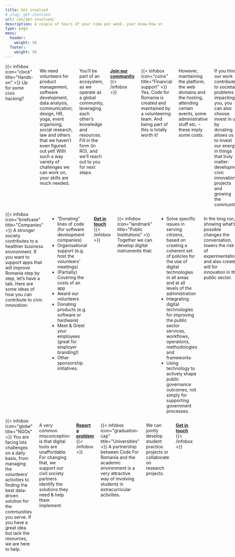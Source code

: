```yaml
---
title: Get involved
# slug: get-involved
url: /en/get-involved/
description: A couple of hours of your time per week, your know-how or a small donation – anything can help us in our joint mission of creating practical solutions for societal problems. You’ll get back the excitement of doing meaningful work with like-minded people.
type: page
menu: 
  header:
    weight: 50
  footer:
    weight: 50
---
```


<div class="columns">
{{< infobox icon="clock" title="Hands-on" >}}
  Up for some civic hacking?

  We need volunteers for product management, software development, data analysis, communication, design, HR, yoga, event organising, social research, law and others that we haven’t even figured out yet! With such a way variety of challenges we can work on, your skills are much needed. 

  You’ll be part of an ecosystem, as we operate as a global community, leveraging each other’s knowledge and resources. Fill in the form (in RO), and we’ll reach out to you for next steps. 

  **[Join our community](https://docs.google.com/forms/d/e/1FAIpQLScIswVt_b-xTjYtr1WX4GhE5HTa_v5znJJAlOi3Y8JmJ7NqJA/viewform)**
{{< /infobox >}}

{{< infobox icon="coins" title="Financial support" >}}
  Yes, Code for Romania is created and maintained by a volunteering team. And being part of this is totally worth it!

  However, maintaining the platform, the web domains and the hosting, attending certain events, some administrative stuff etc. – these imply some costs.

  If you think our work contributes to societal problems impacting you, you can also choose invest in us by donating. It allows us to invest our energy in things that truly matter: developing civic innovation projects and growing the community.

  **[Support civic innovation!]({{< ref "donate" >}})**
{{< /infobox >}}
</div>

<div class="columns">
{{< infobox icon="briefcase" title="Companies" >}}
  A stronger society contributes to a healthier business environment. If you want to support apps that will improve Romania step by step, let’s have a talk. Here are some ideas of how you can contribute to civic innovation:

  - “Donating” lines of code (for software development companies)
  - Organisational support (e.g. host the volunteers’ meetings)
  - (Partially) Covering the costs of an app
  - Award our volunteers
  - Donating products (e.g. software or hardware)
  - Meet & Greet your employees (great for employer branding!)
  - Other sponsorship initiatives.

  **[Get in touch](mailto:parteneriate@code4.ro)**
{{< /infobox >}}

{{< infobox icon="landmark" title="Public Institutions" >}}
  Together we can develop digital instruments that:

  - Solve specific issues in serving citizens, based on creating a coherent set of policies for the use of digital technologies in all areas and at all levels of the administration
  - Integrating digital technologies for improving the public sector services, workflows, operations, methodologies and  frameworks
  - Using technology to actively shape public governance  outcomes, not simply for supporting government processes.
  
  In the long run, showing what’s possible changes the conversation, lowers the risk of experimentation, and also creates will for innovation in the public sector. 

  **[Got a project idea?](https://cetetine.ro/)**
{{< /infobox >}}
</div>

<div class="columns">
{{< infobox icon="globe" title="NGOs" >}}
  You are facing lots challenges on a daily basis, from managing the volunteers’ activities to finding the best data-driven solution for the communities you serve. If you have a great idea but lack the resources, we are here to help.

  A very common misconception is that digital tools are unaffordable. For changing that, we support our civil society partners identify the solutions they need & help them implement.

  **[Report a problem](https://cetetine.ro/)**
{{< /infobox >}}

{{< infobox icon="graduation-cap" title="Universities" >}}
  A partnership between Code For Romania and the academic environment is a very attractive way of involving students in extracurricular activities.

  We can jointly develop student practice projects or collaborate on research projects.

  **[Get in touch](mailto:parteneriate@code4.ro)**
{{< /infobox >}}
</div>
